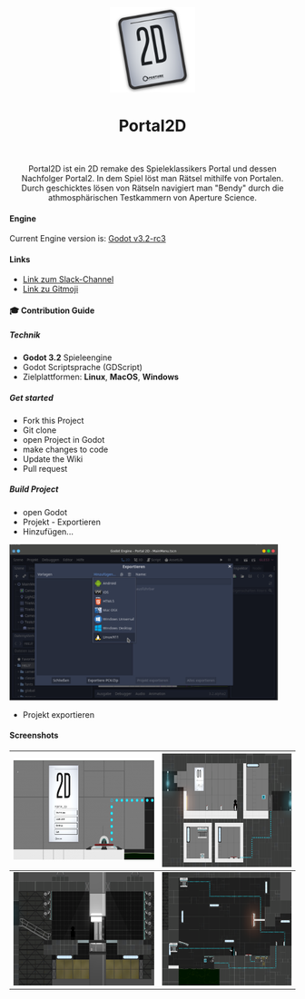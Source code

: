 <p align="center">
  <img alt="Portal2D" title="Portal2D" src="./game/icon.png" height="150">

<h1 align="center"> Portal2D </h1> <br>
<p align="center">
   Portal2D ist ein 2D remake des Spieleklassikers Portal und dessen Nachfolger Portal2.
In dem Spiel löst man Rätsel mithilfe von Portalen. Durch geschicktes lösen von Rätseln navigiert man "Bendy" durch die athmosphärischen Testkammern von Aperture Science. 
</p>


#### Engine

Current Engine version is: [Godot v3.2-rc3](https://downloads.tuxfamily.org/godotengine/3.2/rc3/)

#### Links

* [Link zum Slack-Channel](https://beuth-projekt-ws19.slack.com/messages/CPDPXGGKF/)
* [Link zu Gitmoji](https://gitmoji.carloscuesta.me/)

#### 🎓 Contribution Guide

##### Technik

-  **Godot 3.2** Spieleengine
- Godot Scriptsprache (GDScript)
- Zielplattformen: **Linux**, **MacOS**, **Windows**

##### Get started

- Fork this Project
- Git clone
- open Project in Godot
- make changes to code
- Update the Wiki
- Pull request

##### Build Project

* open Godot 
* Projekt - Exportieren
* Hinzufügen...

<img alt="Portal2D" title="Portal2D" src="./concept/screenshots/export.png" height="275">

* Projekt exportieren



#### Screenshots

| <img alt="Portal2D" title="Portal2D" src="./concept/screenshots/main-menu.png" height="175"> | <img alt="Portal2D" title="Portal2D" src="./concept/screenshots/chamber1.png" height="200"> |
| ------------------------------------------------------------ | ------------------------------------------------------------ |
| <img alt="Portal2D" title="Portal2D" src="./concept/screenshots/elevator.png" height="200"> | <img alt="Portal2D" title="Portal2D" src="./concept/screenshots/chamber5.png" height="200"> |










